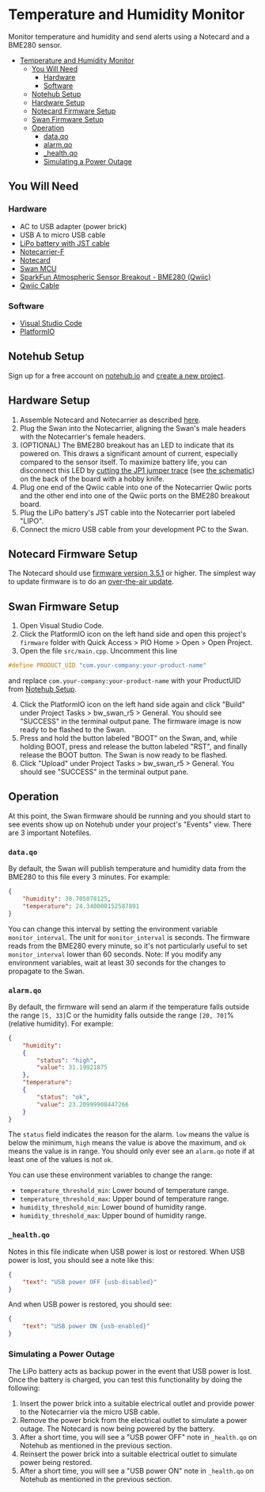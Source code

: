 # Temperature and Humidity Monitor

Monitor temperature and humidity and send alerts using a Notecard and a BME280 sensor.

- [Temperature and Humidity Monitor](#temperature-and-humidity-monitor)
  - [You Will Need](#you-will-need)
    - [Hardware](#hardware)
    - [Software](#software)
  - [Notehub Setup](#notehub-setup)
  - [Hardware Setup](#hardware-setup)
  - [Notecard Firmware Setup](#notecard-firmware-setup)
  - [Swan Firmware Setup](#swan-firmware-setup)
  - [Operation](#operation)
    - [data.qo](#dataqo)
    - [alarm.qo](#alarmqo)
    - [_health.qo](#_healthqo)
    - [Simulating a Power Outage](#simulating-a-power-outage)

## You Will Need

### Hardware

* AC to USB adapter (power brick)
* USB A to micro USB cable
* [LiPo battery with JST cable](https://shop.blues.io/products/5-000-mah-lipo-battery)
* [Notecarrier-F](https://shop.blues.io/collections/notecarrier/products/notecarrier-f)
* [Notecard](https://blues.io/products/notecard/)
* [Swan MCU](https://blues.io/products/swan/)
* [SparkFun Atmospheric Sensor Breakout - BME280 (Qwiic)](https://www.sparkfun.com/products/15440)
* [Qwiic Cable](https://www.sparkfun.com/products/14426)

### Software

* [Visual Studio Code](https://code.visualstudio.com/)
* [PlatformIO](https://platformio.org/)

## Notehub Setup

Sign up for a free account on [notehub.io](https://notehub.io) and [create a new project](https://dev.blues.io/quickstart/notecard-quickstart/notecard-and-notecarrier-pi/#set-up-notehub).

## Hardware Setup

1. Assemble Notecard and Notecarrier as described [here](https://dev.blues.io/quickstart/notecard-quickstart/notecard-and-notecarrier-f/).
2. Plug the Swan into the Notecarrier, aligning the Swan's male headers with the Notecarrier's female headers.
3. (OPTIONAL) The BME280 breakout has an LED to indicate that its powered on. This draws a significant amount of current, especially compared to the sensor itself. To maximize battery life, you can disconnect this LED by [cutting the JP1 jumper trace](https://learn.sparkfun.com/tutorials/how-to-work-with-jumper-pads-and-pcb-traces/cutting-a-trace-between-jumper-pads) (see [the schematic](https://cdn.sparkfun.com/assets/0/9/6/b/4/Qwiic_BME280_Schematic_attempt2.pdf)) on the back of the board with a hobby knife.
4. Plug one end of the Qwiic cable into one of the Notecarrier Qwiic ports and the other end into one of the Qwiic ports on the BME280 breakout board.
5. Plug the LiPo battery's JST cable into the Notecarrier port labeled "LIPO".
6. Connect the micro USB cable from your development PC to the Swan.

## Notecard Firmware Setup

The Notecard should use [firmware version 3.5.1](https://dev.blues.io/notecard/notecard-firmware-updates/#v3-5-1-october-7th-2022) or higher. The simplest way to update firmware is to do an [over-the-air update](https://dev.blues.io/notecard/notecard-firmware-updates/#ota-dfu-with-notehub).

## Swan Firmware Setup

1. Open Visual Studio Code.
2. Click the PlatformIO icon on the left hand side and open this project's `firmware` folder with Quick Access > PIO Home > Open > Open Project.
3. Open the file `src/main.cpp`. Uncomment this line

```c
#define PRODUCT_UID "com.your-company:your-product-name"
```

and replace `com.your-company:your-product-name` with your ProductUID from [Notehub Setup](#notehub-setup).

4. Click the PlatformIO icon on the left hand side again and click "Build" under Project Tasks > bw_swan_r5 > General. You should see "SUCCESS" in the terminal output pane. The firmware image is now ready to be flashed to the Swan.
5. Press and hold the button labeled "BOOT" on the Swan, and, while holding BOOT, press and release the button labeled "RST", and finally release the BOOT button. The Swan is now ready to be flashed.
6. Click "Upload" under Project Tasks > bw_swan_r5 > General. You should see "SUCCESS" in the terminal output pane.

## Operation

At this point, the Swan firmware should be running and you should start to see events show up on Notehub under your project's "Events" view. There are 3 important Notefiles.

### `data.qo`

By default, the Swan will publish temperature and humidity data from the BME280 to this file every 3 minutes. For example:

```json
{ 
    "humidity": 30.705078125,
    "temperature": 24.340000152587891
}
```

You can change this interval by setting the environment variable `monitor_interval`. The unit for `monitor_interval` is seconds. The firmware reads from the BME280 every minute, so it's not particularly useful to set `monitor_interval` lower than 60 seconds. Note: If you modify any environment variables, wait at least 30 seconds for the changes to propagate to the Swan.

### `alarm.qo`

By default, the firmware will send an alarm if the temperature falls outside the range `[5, 33]`C or the humidity falls outside the range `[20, 70]`% (relative humidity). For example:


```json
{
    "humidity":
    {
        "status": "high",
        "value": 31.19921875
    },
    "temperature":
    {
        "status": "ok",
        "value": 23.20999908447266
    }
}
```

The `status` field indicates the reason for the alarm. `low` means the value is below the minimum, `high` means the value is above the maximum, and `ok` means the value is in range. You should only ever see an `alarm.qo` note if at least one of the values is not `ok`.

You can use these environment variables to change the range:

* `temperature_threshold_min`: Lower bound of temperature range.
* `temperature_threshold_max`: Upper bound of temperature range.
* `humidity_threshold_min`: Lower bound of humidity range.
* `humidity_threshold_max`: Upper bound of humidity range.

### `_health.qo`

Notes in this file indicate when USB power is lost or restored. When USB power is lost, you should see a note like this:

```json
{
    "text": "USB power OFF {usb-disabled}"
}
```

And when USB power is restored, you should see:

```json
{
    "text": "USB power ON {usb-enabled}"
}
```

### Simulating a Power Outage

The LiPo battery acts as backup power in the event that USB power is lost. Once the battery is charged, you can test this functionality by doing the following:

1. Insert the power brick into a suitable electrical outlet and provide power to the Notecarrier via the micro USB cable.
2. Remove the power brick from the electrical outlet to simulate a power outage. The Notecard is now being powered by the battery.
3. After a short time, you will see a "USB power OFF" note in `_health.qo` on Notehub as mentioned in the previous section.
4. Reinsert the power brick into a suitable electrical outlet to simulate power being restored.
5. After a short time, you will see a "USB power ON" note in `_health.qo` on Notehub as mentioned in the previous section.
